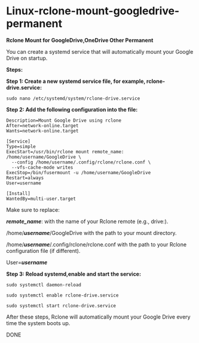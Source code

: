 # Linux-rclone-mount-googledrive-permanent

**Rclone Mount for GoogleDrive,OneDrive Other Permanent**

You can create a systemd service that will automatically mount your Google Drive on startup.

**Steps:**

**Step 1: Create a new systemd service file, for example, rclone-drive.service:**

```sudo nano /etc/systemd/system/rclone-drive.service```

**Step 2: Add the following configuration into the file:**

```[Unit]
Description=Mount Google Drive using rclone
After=network-online.target
Wants=network-online.target

[Service]
Type=simple
ExecStart=/usr/bin/rclone mount remote_name: /home/username/GoogleDrive \
  --config /home/username/.config/rclone/rclone.conf \
  --vfs-cache-mode writes
ExecStop=/bin/fusermount -u /home/username/GoogleDrive
Restart=always
User=username

[Install]
WantedBy=multi-user.target
```

Make sure to replace:

***remote_name***: with the name of your Rclone remote (e.g., drive:).

/home/***username***/GoogleDrive with the path to your mount directory.

/home/***username***/.config/rclone/rclone.conf with the path to your Rclone configuration file (if different).

User=***username***

**Step 3: Reload systemd,enable and start the service:**

```sudo systemctl daemon-reload```

```sudo systemctl enable rclone-drive.service```

```sudo systemctl start rclone-drive.service```

After these steps, Rclone will automatically mount your Google Drive every time the system boots up.

DONE

